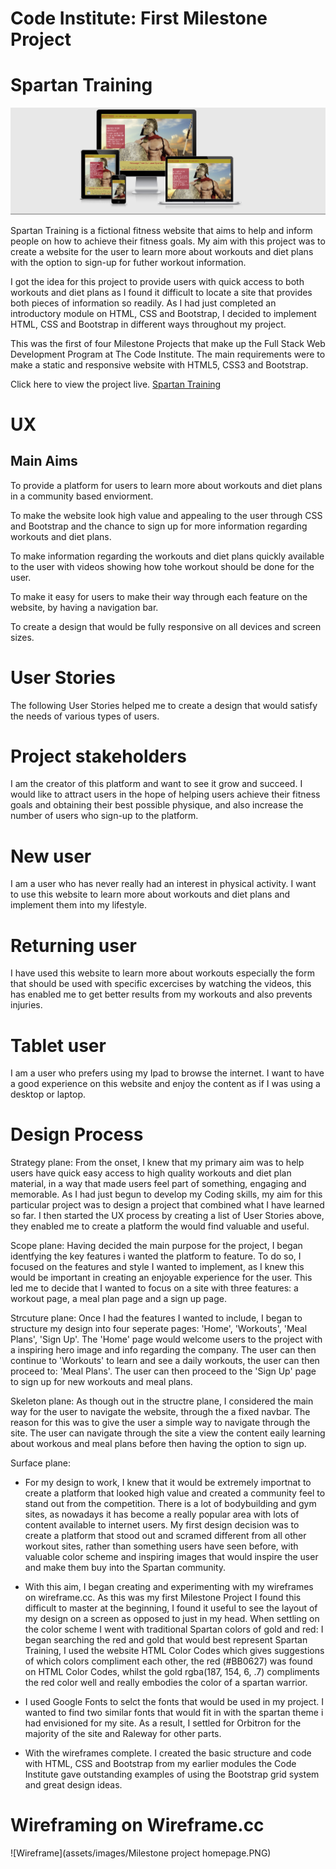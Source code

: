 # Code Institute: First Milestone Project
# Spartan Training

![Website on different platforms](assets/images/spartantraining-responsiveness-test.PNG)

Spartan Training is a fictional fitness website that aims to help and inform people on how to achieve their fitness goals. My aim with this project was to create a website for the user to learn more about workouts and diet plans with the option to sign-up for futher workout information.

I got the idea for this project to provide users with quick access to both workouts and diet plans as I found it difficult to locate a site that provides both pieces of information so readily. As I had just completed an introductory module on HTML, CSS and Bootstrap, I decided to implement HTML, CSS and Bootstrap in different ways throughout my project.

This was the first of four Milestone Projects that make up the Full Stack Web Development Program at The Code Institute. The main requirements were to make a static and responsive website with HTML5, CSS3 and Bootstrap.

Click here to view the project live. [Spartan Training](https://mckennadale.github.io/Spartan-Training/index.html)

# UX
## Main Aims

To provide a platform for users to learn more about workouts and diet plans in a community based enviorment.

To make the website look high value and appealing to the user through CSS and Bootstrap and the chance to sign up for more information regarding workouts and diet plans.

To make information regarding the workouts and diet plans quickly available to the user with videos showing how tohe workout should be done for the user.

To make it easy for users to make their way through each feature on the website, by having a navigation bar.

To create a design that would be fully responsive on all devices and screen sizes.

# User Stories
The following User Stories helped me to create a design that would satisfy the needs of various types of users.

# Project stakeholders
I am the creator of this platform and want to see it grow and succeed. I would like to attract users in the hope of helping users achieve their fitness goals and obtaining their best possible physique, and also increase the number of users who sign-up to the platform.
# New user
I am a user who has never really had an interest in physical activity. I want to use this website to learn more about workouts and diet plans and implement them into my lifestyle.
# Returning user
I have used this website to learn more about workouts especially the form that should be used with specific excercises by watching the videos, this has enabled me to get better results from my workouts and also prevents injuries.
# Tablet user
I am a user who prefers using my Ipad to browse the internet. I want to have a good experience on this website and enjoy the content as if I was using a desktop or laptop.

# Design Process

Strategy plane: From the onset, I knew that my primary aim was to help users have quick easy access to high quality workouts and diet plan material, in a way that made users feel part of something, engaging and memorable. As I had just begun to develop my Coding skills, my aim for this particular project was to design a project that combined what I have learned so far. I then started the UX process by creating a list of User Stories above, they enabled me to create a platform the would find valuable and useful.

Scope plane: Having decided the main purpose for the project, I began identfying the key features i wanted the platform to feature. To do so, I focused on the features and style I wanted to implement, as I knew this would be important in creating an enjoyable experience for the user. This led me to decide that I wanted to focus on a site with three features: a workout page, a meal plan page and a sign up page.

Strcuture plane: Once I had the features I wanted to include, I began to structure my design into four seperate pages: 'Home', 'Workouts', 'Meal Plans', 'Sign Up'. The 'Home' page would welcome users to the project with a inspiring hero image and info regarding the company. The user can then continue to 'Workouts' to learn and see a daily workouts, the user can then proceed to: 'Meal Plans'. The user can then proceed to the 'Sign Up' page to sign up for new workouts and meal plans.

Skeleton plane: As though out in the structre plane, I considered the main way for the user to navigate the website, through the a fixed navbar. The reason for this was to give the user a simple way to navigate through the site. The user can navigate through the site a view the content eaily learning about workous and meal plans before then having the option to sign up.

Surface plane:

* For my design to work, I knew that it would be extremely importnat to create a platform that looked high value and created a community feel to stand out from the competition. There is a lot of bodybuilding and gym sites, as nowadays it has become a really popular area with lots of content available to internet users. My first design decision was to create a platform that stood out and scramed different from all other workout sites, rather than something users have seen before, with valuable color scheme and inspiring images that would inspire the user and make them buy into the Spartan community.

* With this aim, I began creating and experimenting with my wireframes on wireframe.cc. As this was my first Milestone Project I found this difficult to master at the beginning, I found it useful to see the layout of my design on a screen as opposed to just in my head. When settling on the color scheme I went with traditional Spartan colors of gold and red: I began searching the red and gold that would best represent Spartan Training, I used the website HTML Color Codes which gives suggestions of which colors compliment each other, the red (#BB0627) was found on HTML Color Codes, whilst the gold rgba(187, 154, 6, .7) compliments the red color well and really embodies the color of a spartan warrior.

* I used Google Fonts to selct the fonts that would be used in my project. I wanted to find two similar fonts that would fit in with the spartan theme i had envisioned for my site. As a result, I settled for Orbitron for the majority of the site and Raleway for other parts.

* With the wireframes complete. I created the basic structure and code with HTML, CSS and Bootstrap from my earlier modules the Code Institute gave outstanding examples of using the Bootstrap grid system and great design ideas.

# Wireframing on Wireframe.cc

![Wireframe](assets/images/Milestone project homepage.PNG)